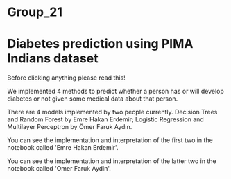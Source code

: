 # Group_21
# Diabetes prediction using PIMA Indians dataset
Before clicking anything please read this!

We implemented 4 methods to predict whether a person has or will develop diabetes or not given some medical data about that person. 

There are 4 models implemented by two people currently. Decision Trees and Random Forest by Emre Hakan Erdemir; Logistic Regression and Multilayer Perceptron by Ömer Faruk Aydın.

You can see the implementation and interpretation of the first two in the notebook called 'Emre Hakan Erdemir'.

You can see the implementation and interpretation of the latter two in the notebook called 'Omer Faruk Aydin'.
